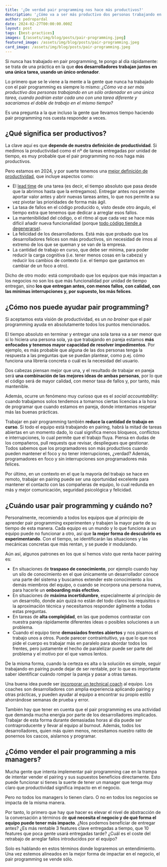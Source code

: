 ```yaml
---
title: '¿De verdad pair programming nos hace más productivos?'
description: '¿Cómo va a ser más productivo dos personas trabajando en una única tarea, cuando podrían estar cada uno con una tarea diferente y sacaríamos el doble de trabajo en el mismo tiempo?'
author: pedropardal
date: 2024-02-27T00:00:00.000Z
layout: post
tags: [best-practices]
images: [/assets/img/blog/posts/pair-programming.jpeg]
featured_image: /assets/img/blog/posts/pair-programming.jpeg
card_image: /assets/img/blog/posts/pair-programming.jpeg
---
```


Si nunca has trabajado en pair programming, te pongo al día rápidamente: se trata de una práctica en la que **dos desarrolladores trabajan juntos en una única tarea, usando un único ordenador**.

Lo primero que se le viene a la mente a la gente que nunca ha trabajado con el pair programming es siempre lo mismo: *¿Cómo va a ser más productivo dos personas trabajando en un sólo ordenador en una única tarea, cuando podrían estar cada uno con una tarea diferente y sacaríamos el doble de trabajo en el mismo tiempo?*

Es una pregunta a la que incluso la gente que llevamos tiempo haciendo pair programming nos cuesta responder a veces.

## ¿Qué significa ser productivos?

La clave aquí es que **depende de nuestra definición de productividad**. Si medimos la productividad como el nº de tareas entregadas por unidad de tiempo, es muy probable que el pair programming no nos haga más productivos.

Pero estamos en 2024, y por suerte tenemos una [mejor definición de productividad](https://newsletter.pragmaticengineer.com/p/measuring-developer-productivity-bae), que incluye aspectos como:

- El [lead time](https://www.agilealliance.org/glossary/lead-time/) de una tarea (es decir, el tiempo absoluto que pasa desde que la abrimos hasta que la entregamos). Entregar antes nos permite aportar valor antes y abrir nuevas tareas antes, lo que nos permite a su vez pivotar las prioridades de forma más ágil.
- La tasa de fallos en el código producido o, visto desde otro ángulo, el tiempo extra que tenemos que dedicar a arreglar esos fallos.
- La mantenibilidad del código, o el ritmo al que cada vez se hace más difícil añadir nueva funcionalidad (porque [todo código tiende a degenerarse](https://www.exeal.com/blog/2021/03/por-que-el-codigo-degenera/)).
- La felicidad de los desarrolladores. Está más que probado que los desarrolladores felices son más productivos, sin necesidad de irnos al extremo de los que se queman y se van de la empresa.
- La cantidad de trabajo en curso, que debe ser mínima, para poder reducir la carga cognitiva (i.e. tener menos cosas en la cabeza) y reducir los cambios de contexto (i.e. el tiempo que gastamos en cambiar de un foco a otro).

Dicho de otro modo: está comprobado que los equipos que más impactan a los negocios no son los que más funcionalidad por unidad de tiempo entregan, sino **los que entregan antes, con menos fallos, con calidad, con las mínimas interrupciones y, por supuesto, los más felices**.

## ¿Cómo nos puede ayudar pair programming?

Si aceptamos esta visión de productividad, es un *no brainer* que el pair programming ayuda en absolutamente todos los puntos mencionados.

El tiempo absoluto en terminar y entregar una sola tarea va a ser menor que si lo hiciera una persona sola, ya que trabajando en pareja estamos **más enfocados y tenemos mayor capacidad de resolver impedimentos**. Por ejemplo, es más probable que alguna de las dos personas tenga la respuesta a las preguntas que se puedan plantear, como p.ej. cómo funciona una librería concreta o cuál es la necesidad del usuario.

Dos cabezas piensan mejor que una, y el resultado de trabajar en pareja será **una combinación de las mejores ideas de ambas personas**, por lo que el código será de mayor calidad, con menor tasa de fallos y, por tanto, más mantenible. 

Además, ocurre un fenómeno muy curioso que es el *social accountability*: cuando trabajamos solos tendemos a tomarnos ciertas licencias a la hora de programar que cuando estamos en pareja, donde intentamos respetar más las buenas prácticas.

Trabajar en pair programming también **reduce la cantidad de trabajo en curso**. Si todo el equipo está trabajando en pairing, habrá la mitad de tareas abiertas en un momento dado, lo cual significa menos bloqueos, conflictos e interrupciones, lo cual permite que el trabajo fluya. Piensa en dudas de los compañeros, pull requests que revisar, despliegues que gestionar. Todos sabemos que los programadores son más productivos cuando pueden mantener el foco y no tener interrupciones, ¿verdad? Además, programadores en foco y sin interrupciones son programadores más felices.

Por último, en un contexto en el que la mayoría del trabajo se hace en remoto, trabajar en pairing puede ser una oportunidad excelente para mantener el contacto con las compañeras de equipo, lo cual redunda en más y mejor comunicación, seguridad psicológica y felicidad.

## ¿Cuándo usar pair programming y cuándo no?

Personalmente, recomiendo a todos los equipos que al principio de aprender pair programming experimenten y trabajen la mayor parte de su tiempo de esta manera. Cada equipo es un mundo y lo que funciona a un equipo puede no funcionar a otro, así que **la mejor forma de descubrirlo es experimentando**. Con el tiempo, se identificarán las situaciones y las mecánicas concretas que más rentan, y se puede ir modulando.

Aún así, algunos patrones en los que sí hemos visto que renta hacer pairing es:

- En situaciones de **traspaso de conocimiento**, por ejemplo cuando hay un silo de conocimiento en el que únicamente un desarrollador conoce una parte del sistema y buscamos extender este conocimiento a los demás miembros del equipo, o cuando se incorpora una persona nueva, para hacerle un **onboarding más efectivo**.
- En situaciones de **máxima incertidumbre**, especialmente al principio de un desarrollo, donde aún quizá no están del todo claros los requisitos o la aproximación técnica y necesitamos responder ágilmente a todas estas preguntas.
- En tareas de **alta complejidad**, en las que podemos contrastar con nuestra pareja rápidamente diferentes ideas o posibles soluciones a un problema.
- Cuando el equipo tiene **demasiados frentes abiertos** y nos pisamos el trabajo unos a otros. Puede parecer contraintuitivo, ya que lo que nos pide el cuerpo es trabajar más en paralelo para abordar todos los frentes, pero justamente el hecho de paralelizar puede ser parte del problema y el motivo por el que vamos lentos.

De la misma forma, cuando la certeza es alta o la solución es simple, seguir trabajando en pairing puede dejar de ser rentable, por lo que es importante saber identificar cuándo romper la pareja y pasar a otras tareas.

Una buena idea puede ser [incorporar un technical coach](https://www.exeal.com/servicios/technical-coaching/) al equipo. Los coaches son desarrolladores con amplia experiencia aplicando pairing y otras prácticas, y pueden ayudar al equipo a encontrar su propio estilo ahorrándose semanas de prueba y error.

También hay que tener en cuenta que el pair programming es una actividad que demanda mucha energía por parte de los desarrolladores implicados. Trabajar de esta forma durante demasiadas horas al día puede ser contraproducente y llevar al equipo al burnout. Además, todos los desarrolladores, quien más quien menos, necesitamos nuestro ratito de ponernos los cascos, aislarnos y programar.

## ¿Cómo vender el pair programming a mis managers?

Mucha gente que intenta implementar pair programming cae en la trampa de intentar vender el pairing y sus supuestos beneficios directamente. Esto puede funcionar si tienes la suerte de tener un manager que tenga muy claro que productividad significa impacto en el negocio.

Pero no todos los managers lo tienen claro. O no en todos los negocios se impacta de la misma manera.

Por tanto, lo primero que hay que hacer es elevar el nivel de abstracción de la conversación a términos de **qué necesita el negocio y de qué forma el equipo puede tener más impacto**. ¿Nos podemos beneficiar de entregar antes? ¿Es más rentable 3 features clave entregadas a tiempo, que 10 features que poca gente usará entregadas tarde? ¿Cuál es el coste del retrabajo de arreglar fallos introducidos por el equipo?

Solo es hablando en estos términos donde lograremos un entendimiento. Una vez estemos alineados en la mejor forma de impactar en el negocio, el pair programming se vende sólo.
